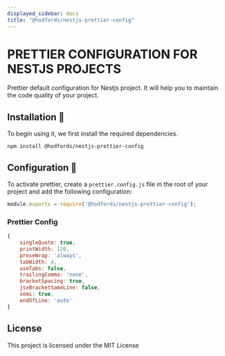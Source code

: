 ```yaml
---
displayed_sidebar: docs
title: "@hodfords/nestjs-prettier-config"
---
```

# PRETTIER CONFIGURATION FOR NESTJS PROJECTS
Prettier default configuration for Nestjs project. It will help you to maintain the code quality of your project.

## Installation 🤖
To begin using it, we first install the required dependencies.
```
npm install @hodfords/nestjs-prettier-config
```

## Configuration 🚀
To activate prettier, create a `prettier.config.js` file in the root of your project and add the following configuration:
```javascript
module.exports = require('@hodfords/nestjs-prettier-config');
```

### Prettier Config
```javascript
{
    singleQuote: true,
    printWidth: 120,
    proseWrap: 'always',
    tabWidth: 4,
    useTabs: false,
    trailingComma: 'none',
    bracketSpacing: true,
    jsxBracketSameLine: false,
    semi: true,
    endOfLine: 'auto'
}
```

## License
This project is licensed under the MIT License
